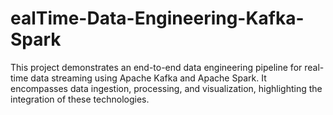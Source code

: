# ealTime-Data-Engineering-Kafka-Spark
This project demonstrates an end-to-end data engineering pipeline for real-time data streaming using Apache Kafka and Apache Spark. It encompasses data ingestion, processing, and visualization, highlighting the integration of these technologies.
